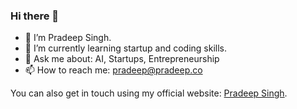 ### Hi there 👋

- 🔭 I’m Pradeep Singh. 
- 🌱 I’m currently learning startup and coding skills.
- 💬 Ask me about: AI, Startups, Entrepreneurship
- 📫 How to reach me: pradeep@pradeep.co


You can also get in touch using my official website: [Pradeep Singh](https://pradeepsingh.com/).



<!--
**pradeepdotco/pradeepdotco** is a ✨ _special_ ✨ repository because its `README.md` (this file) appears on your GitHub profile.
-->
